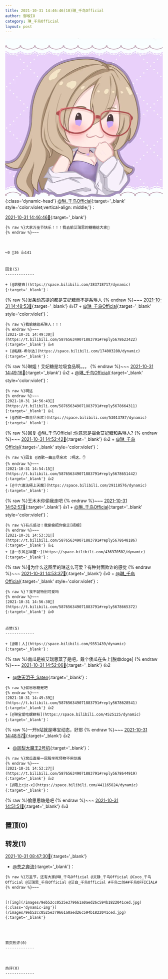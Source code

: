 ```yaml
---
title: 2021-10-31 14:46:46(10)琳_千鸟Official
author: 御坂IO
category: 琳_千鸟Official
layout: post
---
```


![img](/images/c0a88f85ebd0d056f37b114e0748e69556c8b488.jpg){:class='dynamic-head'}
[@琳_千鸟Official](https://space.bilibili.com/1620923329/dynamic){:target='_blank' style='color:violet;vertical-align: middle;'}：

[2021-10-31 14:46:46🔗](https://t.bilibili.com/587656349071883791){:target='_blank'}

~~~
{% raw %}大家万圣节快乐！！！我去偷艾瑞思的糖糖给大家🍬
{% endraw %}~~~



↪️0 💬36 👍141


回复(5)
-------------

+ [@筑壁白](https://space.bilibili.com/383718717/dynamic){:target='_blank'}：
~~~
{% raw %}发条动态提的都是艾妃糖而不是系琳人
{% endraw %}~~~
[2021-10-31 14:48:53🔗](https://t.bilibili.com/587656349071883791#reply5678619416){:target='_blank'} 👍17
    + [@琳_千鸟Official](https://space.bilibili.com/1620923329/dynamic){:target='_blank' style='color:violet'}：
~~~
{% raw %}我偷糖给系琳人！！！
{% endraw %}~~~
[2021-10-31 14:49:30🔗](https://t.bilibili.com/587656349071883791#reply5678623422){:target='_blank'} 👍4
+ [@粘糕-希尔达](https://space.bilibili.com/174003280/dynamic){:target='_blank'}：
~~~
{% raw %}琳姐！艾妃糖是垃圾食品啊。。。
{% endraw %}~~~
[2021-10-31 14:49:16🔗](https://t.bilibili.com/587656349071883791#reply5678623001){:target='_blank'} 👍2
    + [@琳_千鸟Official](https://space.bilibili.com/1620923329/dynamic){:target='_blank' style='color:violet'}：
~~~
{% raw %}啊这
{% endraw %}~~~
[2021-10-31 14:56:43🔗](https://t.bilibili.com/587656349071883791#reply5678664311){:target='_blank'} 👍1
+ [@酒歌一曲且尽余欢](https://space.bilibili.com/53013787/dynamic){:target='_blank'}：
~~~
{% raw %}回复 @琳_千鸟Official :你意思是撮合艾妃糖和系琳人?
{% endraw %}~~~
[2021-10-31 14:52:42🔗](https://t.bilibili.com/587656349071883791#reply5678643691){:target='_blank'} 👍2
    + [@琳_千鸟Official](https://space.bilibili.com/1620923329/dynamic){:target='_blank' style='color:violet'}：
~~~
{% raw %}回复 @酒歌一曲且尽余欢 :啊这，✋
{% endraw %}~~~
[2021-10-31 14:54:15🔗](https://t.bilibili.com/587656349071883791#reply5678651442){:target='_blank'} 👍2
+ [@十六進法極上天魔](https://space.bilibili.com/29118576/dynamic){:target='_blank'}：
~~~
{% raw %}王木木你偷我走吧
{% endraw %}~~~
[2021-10-31 14:52:57🔗](https://t.bilibili.com/587656349071883791#reply5678644128){:target='_blank'} 👍1
    + [@琳_千鸟Official](https://space.bilibili.com/1620923329/dynamic){:target='_blank' style='color:violet'}：
~~~
{% raw %}有点感动！我偷偷把你偷走[捂眼]
{% endraw %}~~~
[2021-10-31 14:53:31🔗](https://t.bilibili.com/587656349071883791#reply5678648186){:target='_blank'} 👍1
+ [@丷东风谷早苗丷](https://space.bilibili.com/436370502/dynamic){:target='_blank'}：
~~~
{% raw %}🤔为什么这图里的琳这么可爱？有种封面欺诈的感觉
{% endraw %}~~~
[2021-10-31 14:53:37🔗](https://t.bilibili.com/587656349071883791#reply5678648355){:target='_blank'} 👍0
    + [@琳_千鸟Official](https://space.bilibili.com/1620923329/dynamic){:target='_blank' style='color:violet'}：
~~~
{% raw %}？我不就特别可爱吗
{% endraw %}~~~
[2021-10-31 14:56:30🔗](https://t.bilibili.com/587656349071883791#reply5678665372){:target='_blank'} 👍0


点赞(5)
-------------

+ [@懒丨人](https://space.bilibili.com/9351439/dynamic){:target='_blank'}：
~~~
{% raw %}南瓜是被艾瑞思蒸了是吧，戴个倭瓜在头上[脱单doge]
{% endraw %}~~~
[2021-10-31 14:52:06🔗](https://t.bilibili.com/587656349071883791#reply5678642639){:target='_blank'} 👍2
+ [@佐天泪子_Saten](https://space.bilibili.com/22646444/dynamic){:target='_blank'}：
~~~
{% raw %}偷思思糖是吧
{% endraw %}~~~
[2021-10-31 14:49:39🔗](https://t.bilibili.com/587656349071883791#reply5678628541){:target='_blank'} 👍2
+ [@琳宝爱吃螺蛳粉](https://space.bilibili.com/4525125/dynamic){:target='_blank'}：
~~~
{% raw %}一开b站就是琳宝动态，好耶
{% endraw %}~~~
[2021-10-31 14:48:57🔗](https://t.bilibili.com/587656349071883791#reply5678619548){:target='_blank'} 👍2
+ [@凤梨大魔王2号机](https://space.bilibili.com/1241027681/dynamic){:target='_blank'}：
~~~
{% raw %}窝瓜直接一屁股坐死怪物不用剑盾
{% endraw %}~~~
[2021-10-31 14:53:27🔗](https://t.bilibili.com/587656349071883791#reply5678644919){:target='_blank'} 👍3
+ [@陌上cjz-x](https://space.bilibili.com/441165824/dynamic){:target='_blank'}：
~~~
{% raw %}偷思思糖是吧
{% endraw %}~~~
[2021-10-31 14:51:51🔗](https://t.bilibili.com/587656349071883791#reply5678637375){:target='_blank'} 👍3


置顶(0)
-------------



转发(1)
-------------

[2021-10-31 08:47:30🔗](https://t.bilibili.com/587563766759373685){:target='_blank'}
+ [@苍之奔流](https://space.bilibili.com/12691651/dynamic){:target='_blank'}：
~~~
{% raw %}万圣节，还有大家@琳_千鸟Official @文静_千鸟Official @Coco_千鸟Official @艾瑞思_千鸟Official @艾白_千鸟Official #千鸟二创##千鸟OFFICIAL#
{% endraw %}~~~


[![img](/images/9eb52cc0525e379661a0aed26c594b1822041ced.jpg){:class='dynamic-img'}](/images/9eb52cc0525e379661a0aed26c594b1822041ced.jpg){:target='_blank'}




首页热评(0)
-------------



热评(0)
-------------



